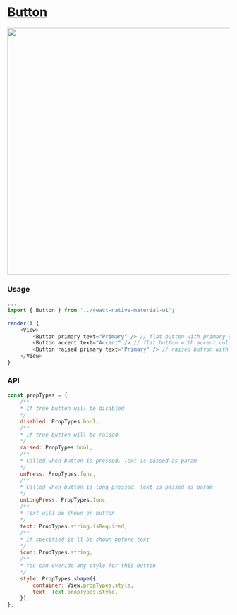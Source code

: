 # [Button](https://material.google.com/components/buttons.html)
<img src="https://raw.githubusercontent.com/xotahal/react-native-material-ui-demo-app/master/resources/buttons/buttons-1.jpg" height="560">

### Usage

```js
...
import { Button } from '../react-native-material-ui';
...
render() {
    <View>
        <Button primary text="Primary" /> // flat button with primary color
        <Button accent text="Accent" /> // flat button with accent color
        <Button raised primary text="Primary" /> // raised button with primary color
    </View>
}
```
### API
```js
const propTypes = {
    /**
    * If true button will be disabled
    */
    disabled: PropTypes.bool,
    /**
    * If true button will be raised
    */
    raised: PropTypes.bool,
    /**
    * Called when button is pressed. Text is passed as param
    */
    onPress: PropTypes.func,
    /**
    * Called when button is long pressed. Text is passed as param
    */
    onLongPress: PropTypes.func,
    /**
    * Text will be shown on button
    */
    text: PropTypes.string.isRequired,
    /**
    * If specified it'll be shown before text
    */
    icon: PropTypes.string,
    /**
    * You can overide any style for this button
    */
    style: PropTypes.shape({
        container: View.propTypes.style,
        text: Text.propTypes.style,
    }),
};
```
